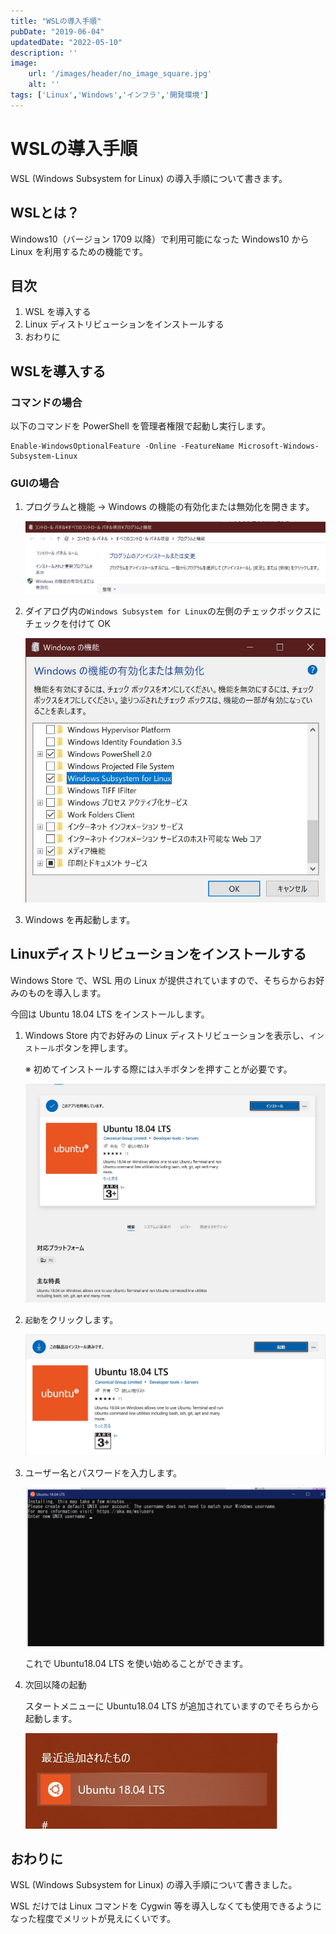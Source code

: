 ```yaml
---
title: "WSLの導入手順"
pubDate: "2019-06-04"
updatedDate: "2022-05-10"
description: ''
image:
    url: '/images/header/no_image_square.jpg' 
    alt: ''
tags: ['Linux','Windows','インフラ','開発環境']
---
```


# WSLの導入手順
WSL (Windows Subsystem for Linux) の導入手順について書きます。

## WSLとは？
Windows10（バージョン 1709 以降）で利用可能になった Windows10 から Linux を利用するための機能です。

## 目次
1. WSL を導入する
1. Linux ディストリビューションをインストールする
1. おわりに

## WSLを導入する
### コマンドの場合
以下のコマンドを PowerShell を管理者権限で起動し実行します。
```
Enable-WindowsOptionalFeature -Online -FeatureName Microsoft-Windows-Subsystem-Linux
```
### GUIの場合
1. プログラムと機能 → Windows の機能の有効化または無効化を開きます。

    ![](/blog/public/images/wsl_setup/wsl_gui_01.jpg)
1. ダイアログ内の`Windows Subsystem for Linux`の左側のチェックボックスにチェックを付けて OK

    ![](/blog/public/images/wsl_setup/wsl_gui_02.jpg)
1. Windows を再起動します。

## Linuxディストリビューションをインストールする
Windows Store で、WSL 用の Linux が提供されていますので、そちらからお好みのものを導入します。

今回は Ubuntu 18.04 LTS をインストールします。

1. Windows Store 内でお好みの Linux ディストリビューションを表示し、`インストール`ボタンを押します。

   ※ 初めてインストールする際には`入手`ボタンを押すことが必要です。

    ![](/blog/public/images/wsl_setup/wsl_distro_01.jpg)
1. `起動`をクリックします。

    ![](/blog/public/images/wsl_setup/wsl_distro_02.jpg)
1. ユーザー名とパスワードを入力します。

    ![](/blog/public/images/wsl_setup/wsl_distro_03.jpg)

   これで Ubuntu18.04 LTS を使い始めることができます。
1. 次回以降の起動

   スタートメニューに Ubuntu18.04 LTS が追加されていますのでそちらから起動します。

    ![](/blog/public/images/wsl_setup/wsl_distro_04.jpg)

## おわりに
WSL (Windows Subsystem for Linux) の導入手順について書きました。

WSL だけでは Linux コマンドを Cygwin 等を導入しなくても使用できるようになった程度でメリットが見えにくいです。
